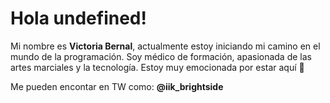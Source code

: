 # Hola undefined!

Mi nombre es **Victoria Bernal**, actualmente estoy iniciando mi camino en el mundo de la programación. Soy médico de formación, apasionada de las artes marciales y la tecnología.
Estoy muy emocionada por estar aquí 🙂

Me pueden encontar en TW como: **@iik_brightside**


